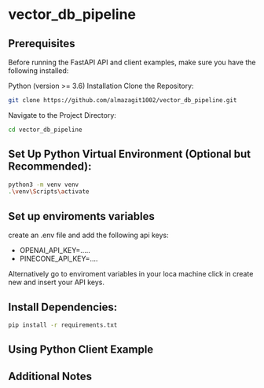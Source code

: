 # vector_db_pipeline


## Prerequisites
Before running the FastAPI API and client examples, make sure you have the following installed:

Python (version >= 3.6)
Installation
Clone the Repository:

```bash
git clone https://github.com/almazagit1002/vector_db_pipeline.git
```
Navigate to the Project Directory:

```bash
cd vector_db_pipeline
```
## Set Up Python Virtual Environment (Optional but Recommended):

```bash
python3 -m venv venv
.\venv\Scripts\activate
```

## Set up enviroments variables
create an .env file and add the following api keys:

* OPENAI_API_KEY=..... 
* PINECONE_API_KEY=....


Alternatively go to enviroment variables in your loca machine click in create new and insert your API keys. 

## Install Dependencies:

```bash
pip install -r requirements.txt
```


## Using Python Client Example

## Additional Notes
